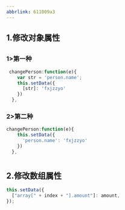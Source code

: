 ```yaml
---
abbrlink: 611009a3
---
```

## 1.修改对象属性

##

### 1>第一种

```javascript
 changePerson:function(e){
    var str = 'person.name';
    this.setData({
      [str]: 'fxjzzyo'
    })
  },
```

###

### 2>第二种

```javascript
changePerson:function(e){
    this.setData({
      'person.name': 'fxjzzyo'
    })
  },
```

#

## 2.修改数组属性

```javascript
this.setData({
  ["array[" + index + "].amount"]: amount,
});
```

